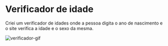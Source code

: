 # Verificador de idade
Criei um verificador de idades onde a pessoa digita o ano de nascimento e o site verifica a idade e o sexo da mesma.
 
![verificador-gif](https://user-images.githubusercontent.com/79033956/114065064-a3650d80-9870-11eb-946e-baa2d1235ebb.gif)
